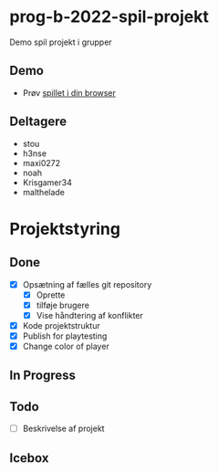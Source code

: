 # prog-b-2022-spil-projekt
Demo spil projekt i grupper

## Demo
- Prøv [spillet i din browser](builds/web/)

## Deltagere
- stou
- h3nse
- maxi0272
- noah
- Krisgamer34
- malthelade

# Projektstyring

## Done
- [x] Opsætning af fælles git repository
  - [x] Oprette
  - [x] tilføje brugere
  - [x] Vise håndtering af konflikter
- [x] Kode projektstruktur
- [x] Publish for playtesting
- [x] Change color of player

## In Progress

## Todo
- [ ] Beskrivelse af projekt

## Icebox
